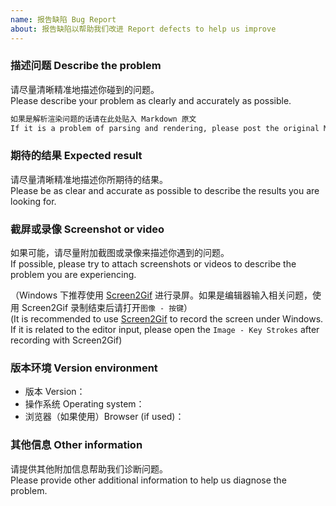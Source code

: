 ```yaml
---
name: 报告缺陷 Bug Report
about: 报告缺陷以帮助我们改进 Report defects to help us improve
---
```


### 描述问题 Describe the problem

请尽量清晰精准地描述你碰到的问题。\
Please describe your problem as clearly and accurately as possible.

````````markdown
如果是解析渲染问题的话请在此处贴入 Markdown 原文
If it is a problem of parsing and rendering, please post the original Markdown here
````````

### 期待的结果 Expected result

请尽量清晰精准地描述你所期待的结果。\
Please be as clear and accurate as possible to describe the results you are looking for.

### 截屏或录像 Screenshot or video

如果可能，请尽量附加截图或录像来描述你遇到的问题。\
If possible, please try to attach screenshots or videos to describe the problem you are experiencing.

（Windows 下推荐使用 [Screen2Gif](https://www.screentogif.com/) 进行录屏。如果是编辑器输入相关问题，使用 Screen2Gif 录制结束后请打开`图像 - 按键`）\
(It is recommended to use [Screen2Gif](https://www.screentogif.com/) to record the screen under Windows. If it is related to the editor input, please open the `Image - Key Strokes` after recording with Screen2Gif)

### 版本环境 Version environment

* 版本 Version：
* 操作系统 Operating system：
* 浏览器（如果使用）Browser (if used)：

### 其他信息 Other information

请提供其他附加信息帮助我们诊断问题。\
Please provide other additional information to help us diagnose the problem.
